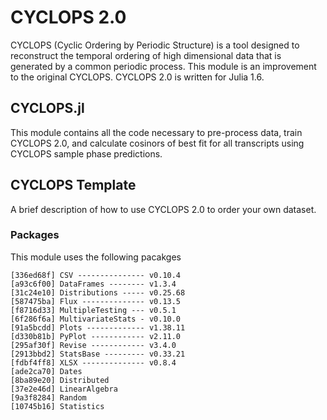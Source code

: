 # CYCLOPS 2.0
CYCLOPS (Cyclic Ordering by Periodic Structure) is a tool designed to reconstruct the temporal ordering of high dimensional data that is generated by a common periodic process. This module is an improvement to the original CYCLOPS. CYCLOPS 2.0 is written for Julia 1.6. 

## CYCLOPS.jl
This module contains all the code necessary to pre-process data, train CYCLOPS 2.0, and calculate cosinors of best fit for all transcripts using CYCLOPS sample phase predictions.

## CYCLOPS Template
A brief description of how to use CYCLOPS 2.0 to order your own dataset.

### Packages
This module uses the following pacakges
```
[336ed68f] CSV --------------- v0.10.4  
[a93c6f00] DataFrames -------- v1.3.4  
[31c24e10] Distributions ----- v0.25.68  
[587475ba] Flux -------------- v0.13.5  
[f8716d33] MultipleTesting --- v0.5.1  
[6f286f6a] MultivariateStats - v0.10.0  
[91a5bcdd] Plots ------------- v1.38.11  
[d330b81b] PyPlot ------------ v2.11.0  
[295af30f] Revise ------------ v3.4.0  
[2913bbd2] StatsBase --------- v0.33.21  
[fdbf4ff8] XLSX -------------- v0.8.4  
[ade2ca70] Dates  
[8ba89e20] Distributed  
[37e2e46d] LinearAlgebra  
[9a3f8284] Random  
[10745b16] Statistics  
```
